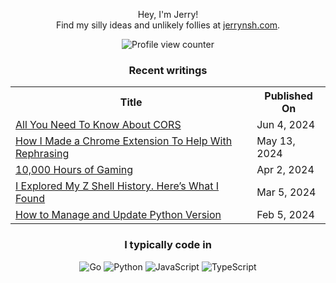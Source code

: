 <div align="center">

Hey, I'm Jerry!<br>
Find my silly ideas and unlikely follies at <a href="https://jerrynsh.com/" rel="me">jerrynsh.com</a>.

![Profile view counter](https://komarev.com/ghpvc/?username=ngshiheng&style=flat&abbreviated=true&color=2666CF)

### Recent writings

<table>
  <tr><th>Title</th><th>Published On</th></tr>
  <!-- BLOG-POST-LIST:START --><tr><td><a href="https://jerrynsh.com/all-you-need-to-know-about-cors/">All You Need To Know About CORS</a></td><td>Jun 4, 2024</td></tr><tr><td><a href="https://jerrynsh.com/i-made-a-chrome-extension/">How I Made a Chrome Extension To Help With Rephrasing</a></td><td>May 13, 2024</td></tr><tr><td><a href="https://jerrynsh.com/10-000-hours-of-gaming/">10,000 Hours of Gaming</a></td><td>Apr 2, 2024</td></tr><tr><td><a href="https://jerrynsh.com/i-explored-my-z-shell-history/">I Explored My Z Shell History. Here’s What I Found</a></td><td>Mar 5, 2024</td></tr><tr><td><a href="https://jerrynsh.com/how-to-manage-and-update-python-version/">How to Manage and Update Python Version</a></td><td>Feb 5, 2024</td></tr><!-- BLOG-POST-LIST:END -->
</table>

### I typically code in

![Go](https://img.shields.io/badge/Code-Go-informational?style=flat&logo=go&logoColor=white&color=2666CF)
![Python](https://img.shields.io/badge/Code-Python-informational?style=flat&logo=python&logoColor=white&color=2666CF)
![JavaScript](https://img.shields.io/badge/Code-JavaScript-informational?style=flat&logo=javascript&logoColor=white&color=2666CF)
![TypeScript](https://img.shields.io/badge/Code-TypeScript-informational?style=flat&logo=typescript&logoColor=white&color=2666CF)

</div>
